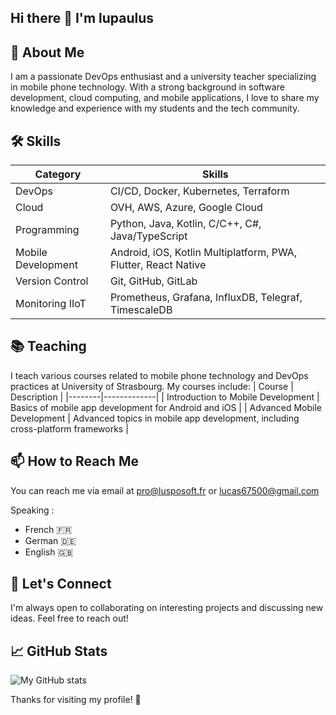 ## Hi there 👋  I'm lupaulus

## 🔭 About Me
I am a passionate DevOps enthusiast and a university teacher specializing in mobile phone technology. 
With a strong background in software development, cloud computing, and mobile applications, I love to share my knowledge and experience with my students and the tech community.

## 🛠 Skills
   Category    | Skills                                                 |
 |-------------|--------------------------------------------------------|
 | DevOps      | CI/CD, Docker, Kubernetes, Terraform                   |
 | Cloud       | OVH, AWS, Azure, Google Cloud                          |
 | Programming | Python, Java, Kotlin, C/C++, C#, Java/TypeScript       |
 | Mobile Development | Android, iOS, Kotlin Multiplatform, PWA, Flutter, React Native |
 | Version Control | Git, GitHub, GitLab                                               |
 | Monitoring IIoT | Prometheus, Grafana, InfluxDB, Telegraf, TimescaleDB              |

## 📚 Teaching
I teach various courses related to mobile phone technology and DevOps practices at University of Strasbourg. My courses include:
 | Course | Description |
 |--------|-------------|
 | Introduction to Mobile Development | Basics of mobile app development for Android and iOS |
 | Advanced Mobile Development | Advanced topics in mobile app development, including cross-platform frameworks |


## 📫 How to Reach Me
You can reach me via email at [pro@lusposoft.fr](mailto:pro@lusposoft.fr) or [lucas67500@gmail.com](mailto:lucas67500@gmail.com)

Speaking :
- French 🇫🇷
- German 🇩🇪
- English 🇬🇧

## 💬 Let's Connect
I'm always open to collaborating on interesting projects and discussing new ideas. Feel free to reach out!

## 📈 GitHub Stats
![My GitHub stats](https://github-readme-stats.vercel.app/api?username=lupaulus&show_icons=true&theme=radical)


Thanks for visiting my profile! 🚀
